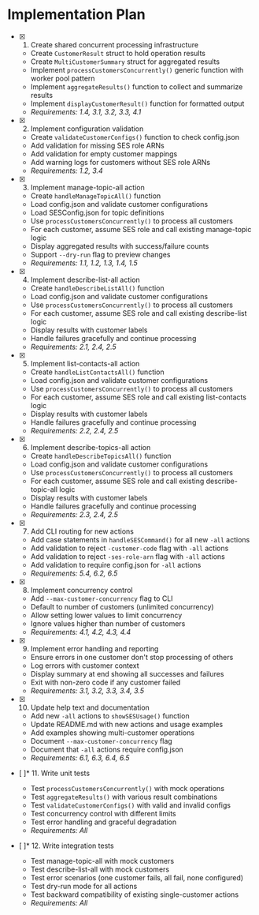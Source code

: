 # Implementation Plan

- [x] 1. Create shared concurrent processing infrastructure
  - Create `CustomerResult` struct to hold operation results
  - Create `MultiCustomerSummary` struct for aggregated results
  - Implement `processCustomersConcurrently()` generic function with worker pool pattern
  - Implement `aggregateResults()` function to collect and summarize results
  - Implement `displayCustomerResult()` function for formatted output
  - _Requirements: 1.4, 3.1, 3.2, 3.3, 4.1_

- [x] 2. Implement configuration validation
  - Create `validateCustomerConfigs()` function to check config.json
  - Add validation for missing SES role ARNs
  - Add validation for empty customer mappings
  - Add warning logs for customers without SES role ARNs
  - _Requirements: 1.2, 3.4_

- [x] 3. Implement manage-topic-all action
  - Create `handleManageTopicAll()` function
  - Load config.json and validate customer configurations
  - Load SESConfig.json for topic definitions
  - Use `processCustomersConcurrently()` to process all customers
  - For each customer, assume SES role and call existing manage-topic logic
  - Display aggregated results with success/failure counts
  - Support `--dry-run` flag to preview changes
  - _Requirements: 1.1, 1.2, 1.3, 1.4, 1.5_

- [x] 4. Implement describe-list-all action
  - Create `handleDescribeListAll()` function
  - Load config.json and validate customer configurations
  - Use `processCustomersConcurrently()` to process all customers
  - For each customer, assume SES role and call existing describe-list logic
  - Display results with customer labels
  - Handle failures gracefully and continue processing
  - _Requirements: 2.1, 2.4, 2.5_

- [x] 5. Implement list-contacts-all action
  - Create `handleListContactsAll()` function
  - Load config.json and validate customer configurations
  - Use `processCustomersConcurrently()` to process all customers
  - For each customer, assume SES role and call existing list-contacts logic
  - Display results with customer labels
  - Handle failures gracefully and continue processing
  - _Requirements: 2.2, 2.4, 2.5_

- [x] 6. Implement describe-topics-all action
  - Create `handleDescribeTopicsAll()` function
  - Load config.json and validate customer configurations
  - Use `processCustomersConcurrently()` to process all customers
  - For each customer, assume SES role and call existing describe-topic-all logic
  - Display results with customer labels
  - Handle failures gracefully and continue processing
  - _Requirements: 2.3, 2.4, 2.5_

- [x] 7. Add CLI routing for new actions
  - Add case statements in `handleSESCommand()` for all new `-all` actions
  - Add validation to reject `-customer-code` flag with `-all` actions
  - Add validation to reject `-ses-role-arn` flag with `-all` actions
  - Add validation to require config.json for `-all` actions
  - _Requirements: 5.4, 6.2, 6.5_

- [x] 8. Implement concurrency control
  - Add `--max-customer-concurrency` flag to CLI
  - Default to number of customers (unlimited concurrency)
  - Allow setting lower values to limit concurrency
  - Ignore values higher than number of customers
  - _Requirements: 4.1, 4.2, 4.3, 4.4_

- [x] 9. Implement error handling and reporting
  - Ensure errors in one customer don't stop processing of others
  - Log errors with customer context
  - Display summary at end showing all successes and failures
  - Exit with non-zero code if any customer failed
  - _Requirements: 3.1, 3.2, 3.3, 3.4, 3.5_

- [x] 10. Update help text and documentation
  - Add new `-all` actions to `showSESUsage()` function
  - Update README.md with new actions and usage examples
  - Add examples showing multi-customer operations
  - Document `--max-customer-concurrency` flag
  - Document that `-all` actions require config.json
  - _Requirements: 6.1, 6.3, 6.4, 6.5_

- [ ]* 11. Write unit tests
  - Test `processCustomersConcurrently()` with mock operations
  - Test `aggregateResults()` with various result combinations
  - Test `validateCustomerConfigs()` with valid and invalid configs
  - Test concurrency control with different limits
  - Test error handling and graceful degradation
  - _Requirements: All_

- [ ]* 12. Write integration tests
  - Test manage-topic-all with mock customers
  - Test describe-list-all with mock customers
  - Test error scenarios (one customer fails, all fail, none configured)
  - Test dry-run mode for all actions
  - Test backward compatibility of existing single-customer actions
  - _Requirements: All_
